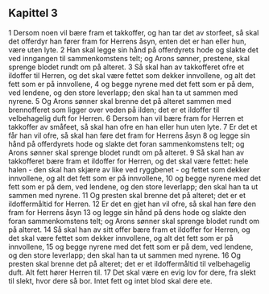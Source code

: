 ## Kapittel 3

1 Dersom noen vil bære fram et takkoffer, og han tar det av storfeet, så skal det offerdyr han fører fram for Herrens åsyn, enten det er han eller hun, være uten lyte.
2 Han skal legge sin hånd på offerdyrets hode og slakte det ved inngangen til sammenkomstens telt; og Arons sønner, prestene, skal sprenge blodet rundt om på alteret.
3 Så skal han av takkofferet ofre et ildoffer til Herren, og det skal være fettet som dekker innvollene, og alt det fett som er på innvollene,
4 og begge nyrene med det fett som er på dem, ved lendene, og den store leverlapp; den skal han ta ut sammen med nyrene.
5 Og Arons sønner skal brenne det på alteret sammen med brennofferet som ligger over veden på ilden; det er et ildoffer til velbehagelig duft for Herren.
6 Dersom han vil bære fram for Herren et takkoffer av småfeet, så skal han ofre en han eller hun uten lyte.
7 Er det et får han vil ofre, så skal han føre det fram for Herrens åsyn
8 og legge sin hånd på offerdyrets hode og slakte det foran sammenkomstens telt; og Arons sønner skal sprenge blodet rundt om på alteret.
9 Så skal han av takkofferet bære fram et ildoffer for Herren, og det skal være fettet: hele halen - den skal han skjære av like ved ryggbenet - og fettet som dekker innvollene, og alt det fett som er på innvollene,
10 og begge nyrene med det fett som er på dem, ved lendene, og den store leverlapp; den skal han ta ut sammen med nyrene.
11 Og presten skal brenne det på alteret; det er et ildoffermåltid for Herren.
12 Er det en gjet han vil ofre, så skal han føre den fram for Herrens åsyn
13 og legge sin hånd på dens hode og slakte den foran sammenkomstens telt; og Arons sønner skal sprenge blodet rundt om på alteret.
14 Så skal han av sitt offer bære fram et ildoffer for Herren, og det skal være fettet som dekker innvollene, og alt det fett som er på innvollene,
15 og begge nyrene med det fett som er på dem, ved lendene, og den store leverlapp; den skal han ta ut sammen med nyrene.
16 Og presten skal brenne det på alteret; det er et ildoffermåltid til velbehagelig duft. Alt fett hører Herren til.
17 Det skal være en evig lov for dere, fra slekt til slekt, hvor dere så bor. Intet fett og intet blod skal dere ete.
